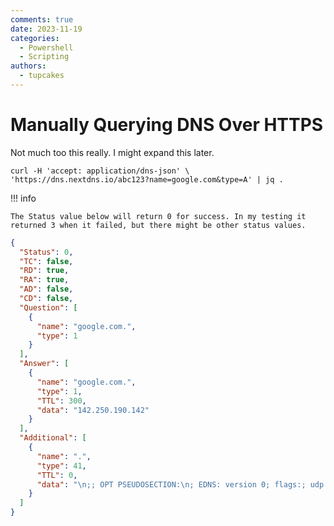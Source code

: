 ```yaml
---
comments: true
date: 2023-11-19
categories:
  - Powershell
  - Scripting
authors:
  - tupcakes
---
```



# Manually Querying DNS Over HTTPS

Not much too this really. I might expand this later.

```
curl -H 'accept: application/dns-json' \
'https://dns.nextdns.io/abc123?name=google.com&type=A' | jq .
```

<!-- more -->

!!! info

    The Status value below will return 0 for success. In my testing it returned 3 when it failed, but there might be other status values.

```json title="Response"
{
  "Status": 0,
  "TC": false,
  "RD": true,
  "RA": true,
  "AD": false,
  "CD": false,
  "Question": [
    {
      "name": "google.com.",
      "type": 1
    }
  ],
  "Answer": [
    {
      "name": "google.com.",
      "type": 1,
      "TTL": 300,
      "data": "142.250.190.142"
    }
  ],
  "Additional": [
    {
      "name": ".",
      "type": 41,
      "TTL": 0,
      "data": "\n;; OPT PSEUDOSECTION:\n; EDNS: version 0; flags:; udp: 1232"
    }
  ]
}
```